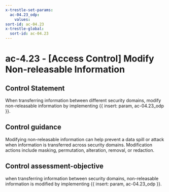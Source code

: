 ```yaml
---
x-trestle-set-params:
  ac-04.23_odp:
    values:
sort-id: ac-04.23
x-trestle-global:
  sort-id: ac-04.23
---
```


# ac-4.23 - \[Access Control\] Modify Non-releasable Information

## Control Statement

When transferring information between different security domains, modify non-releasable information by implementing {{ insert: param, ac-04.23_odp }}.

## Control guidance

Modifying non-releasable information can help prevent a data spill or attack when information is transferred across security domains. Modification actions include masking, permutation, alteration, removal, or redaction.

## Control assessment-objective

when transferring information between security domains, non-releasable information is modified by implementing {{ insert: param, ac-04.23_odp }}.
